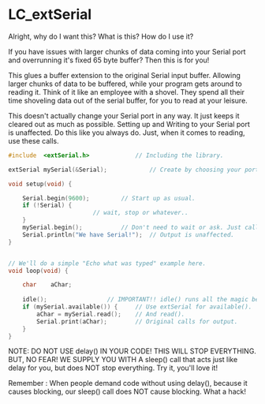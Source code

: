 # LC_extSerial

 Alright, why do I want this? What is this? How do I use it?
 
 If you have issues with larger chunks of data coming into your Serial port and
 overrunning it's fixed 65 byte buffer? Then this is for you!

 This glues a buffer extension to the original Serial input buffer. Allowing larger
 chunks of data to be buffered, while your program gets around to reading it. Think
 of it like an employee with a shovel. They spend all their time shoveling data out
 of the serial buffer, for you to read at your leisure.

 This doesn't actually change your Serial port in any way. It just keeps it cleared out
 as much as possible. Setting up and Writing to your Serial port is unaffected. Do this
 like you always do. Just, when it comes to reading, use these calls.

```c++
#include  <extSerial.h>				// Including the library.

extSerial mySerial(&Serial);			// Create by choosing your port.

void setup(void) {

	Serial.begin(9600);			// Start up as usual.
	if (!Serial) {
						// wait, stop or whatever..
	}
	mySerial.begin();			// Don't need to wait or ask. Just call it.
	Serial.println("We have Serial!");	// Output is unaffected.
}


// We'll do a simple "Echo what was typed" example here.
void loop(void) {

	char	aChar;
	
	idle();					// IMPORTANT!! idle() runs all the magic behind the scenes.
	if (mySerial.available()) {		// Use extSerial for available().
		aChar = mySerial.read();	// And read().
		Serial.print(aChar);		// Original calls for output.
	}
}
```

 NOTE: DO NOT USE delay() IN YOUR CODE! THIS WILL STOP EVERYTHING. BUT, NO FEAR! WE
 SUPPLY YOU WITH A sleep() call that acts just like delay for you, but does NOT stop
 everything. Try it, you'll love it! 

 Remember : When people demand code without using delay(), because it causes blocking,
 our sleep() call does NOT cause blocking. What a hack!

